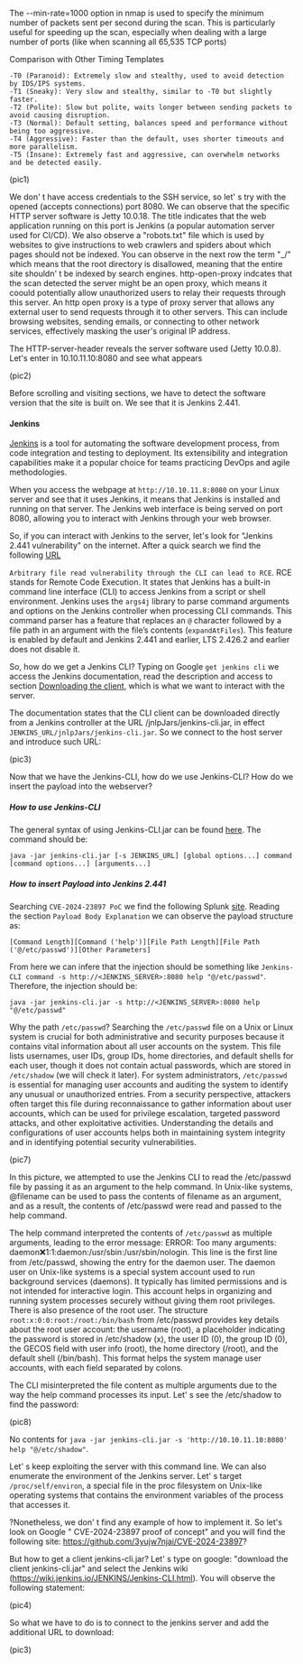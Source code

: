 The --min-rate=1000 option in nmap is used to specify the minimum number of packets sent per second during the scan. This is particularly useful for speeding up the scan, especially when dealing with a large number of ports (like when scanning all 65,535 TCP ports)

Comparison with Other Timing Templates

    -T0 (Paranoid): Extremely slow and stealthy, used to avoid detection by IDS/IPS systems.
    -T1 (Sneaky): Very slow and stealthy, similar to -T0 but slightly faster.
    -T2 (Polite): Slow but polite, waits longer between sending packets to avoid causing disruption.
    -T3 (Normal): Default setting, balances speed and performance without being too aggressive.
    -T4 (Aggressive): Faster than the default, uses shorter timeouts and more parallelism.
    -T5 (Insane): Extremely fast and aggressive, can overwhelm networks and be detected easily.

(pic1)

We don' t have access credentials to the SSH service, so let' s try with the opened (accepts connections) port 8080. We can observe that the specific HTTP server software is Jetty 10.0.18. The title indicates that the web application running on this port is Jenkins (a popular automation server used for CI/CD). We also observe a "robots.txt" file which is used by websites to give instructions to web crawlers and spiders about which pages should not be indexed. You can observe in the next row the term "_/" which means that the root directory is disallowed, meaning that the entire site shouldn' t be indexed by search engines. http-open-proxy indcates that the scan detected the server might be an open proxy, which means it coould potentially allow unauthorized users to relay their requests through this server. An http open proxy is a type of proxy server that allows any external user to send requests through it to other servers. This can include browsing websites, sending emails, or connecting to other network services, effectively masking the user's original IP address.

The HTTP-server-header reveals the server software used (Jetty 10.0.8). Let's enter in 10.10.11.10:8080 and see what appears

(pic2)

Before scrolling and visiting sections, we have to detect the software version that the site is built on. We see that it is Jenkins 2.441.

#### Jenkins

[Jenkins](https://en.wikipedia.org/wiki/Jenkins_(software)) is a tool for automating the software development process, from code integration and testing to deployment. Its extensibility and integration capabilities make it a popular choice for teams practicing DevOps and agile methodologies.

When you access the webpage at `http://10.10.11.8:8080` on your Linux server and see that it uses Jenkins, it means that Jenkins is installed and running on that server. The Jenkins web interface is being served on port 8080, allowing you to interact with Jenkins through your web browser.

So, if you can interact with Jenkins to the server, let's look for "Jenkins 2.441 vulnerability" on the internet. After a quick search we find the following [URL](https://www.jenkins.io/security/advisory/2024-01-24/#SECURITY-3314)

`Arbitrary file read vulnerability through the CLI can lead to RCE`. RCE stands for Remote Code Execution.
It states that Jenkins has a built-in command line interface (CLI) to access Jenkins from a script or shell environment. Jenkins uses the `args4j` library to parse command arguments and options on the Jenkins controller when processing CLI commands. This command parser has a feature that replaces an `@` character followed by a file path in an argument with the file’s contents (`expandAtFiles`). This feature is enabled by default and Jenkins 2.441 and earlier, LTS 2.426.2 and earlier does not disable it.

So, how do we get a Jenkins CLI? Typing on Google `get jenkins cli` we access the Jenkins documentation, read the description and access to section [Downloading the client](https://www.jenkins.io/doc/book/managing/cli/#downloading-the-client), which is what we want to interact with the server.

The documentation states that the CLI client can be downloaded directly from a Jenkins controller at the URL /jnlpJars/jenkins-cli.jar, in effect `JENKINS_URL/jnlpJars/jenkins-cli.jar`. So we connect to the host server and introduce such URL:

(pic3)

Now that we have the Jenkins-CLI, how do we use Jenkins-CLI? How do we insert the payload into the webserver?

##### How to use Jenkins-CLI

The general syntax of using Jenkins-CLI.jar can be found [here](https://www.jenkins.io/doc/book/managing/cli/#using-the-client). The command should be:

```
java -jar jenkins-cli.jar [-s JENKINS_URL] [global options...] command [command options...] [arguments...]
```

##### How to insert Payload into Jenkins 2.441

Searching `CVE-2024-23897 PoC` we find the following Splunk [site](https://www.splunk.com/en_us/blog/security/security-insights-jenkins-cve-2024-23897-rce.html). Reading the section `Payload Body Explanation` we can observe the payload structure as:

`[Command Length][Command ('help')][File Path Length][File Path ('@/etc/passwd')][Other Parameters]`

From here we can infere that the injection should be something like `Jenkins-CLI command -s http://<JENKINS_SERVER>:8080 help "@/etc/passwd"`. Therefore, the injection should be:

```
java -jar jenkins-cli.jar -s http://<JENKINS_SERVER>:8080 help "@/etc/passwd"
```

Why the path `/etc/passwd`? Searching the `/etc/passwd` file on a Unix or Linux system is crucial for both administrative and security purposes because it contains vital information about all user accounts on the system. This file lists usernames, user IDs, group IDs, home directories, and default shells for each user, though it does not contain actual passwords, which are stored in `/etc/shadow` (we will check it later). For system administrators, `/etc/passwd` is essential for managing user accounts and auditing the system to identify any unusual or unauthorized entries. From a security perspective, attackers often target this file during reconnaissance to gather information about user accounts, which can be used for privilege escalation, targeted password attacks, and other exploitative activities. Understanding the details and configurations of user accounts helps both in maintaining system integrity and in identifying potential security vulnerabilities.

(pic7)

In this picture, we attempted to use the Jenkins CLI to read the /etc/passwd file by passing it as an argument to the help command. In Unix-like systems, @filename can be used to pass the contents of filename as an argument, and as a result, the contents of /etc/passwd were read and passed to the help command.

The help command interpreted the contents of `/etc/passwd` as multiple arguments, leading to the error message: ERROR: Too many arguments: daemon:x:1:1:daemon:/usr/sbin:/usr/sbin/nologin. This line is the first line from /etc/passwd, showing the entry for the daemon user. The daemon user on Unix-like systems is a special system account used to run background services (daemons). It typically has limited permissions and is not intended for interactive login. This account helps in organizing and running system processes securely without giving them root privileges.
There is also presence of the root user. The structure `root:x:0:0:root:/root:/bin/bash` from /etc/passwd provides key details about the root user account: the username (root), a placeholder indicating the password is stored in /etc/shadow (x), the user ID (0), the group ID (0), the GECOS field with user info (root), the home directory (/root), and the default shell (/bin/bash). This format helps the system manage user accounts, with each field separated by colons.

The CLI misinterpreted the file content as multiple arguments due to the way the help command processes its input. Let' s see the /etc/shadow to find the password:

(pic8)

No contents for `java -jar jenkins-cli.jar -s 'http://10.10.11.10:8080' help "@/etc/shadow"`.

Let' s keep exploiting the server with this command line. We can also enumerate the environment of the Jenkins server. Let' s target `/proc/self/environ`, a special file in the proc filesystem on Unix-like operating systems that contains the environment variables of the process that accesses it. 

?Nonetheless, we don' t find any example of how to implement it. So let's look on Google " CVE-2024-23897 proof of concept" and you will find the following site: https://github.com/3yujw7njai/CVE-2024-23897?









But how to get a client jenkins-cli.jar? Let' s type on google: "download the client jenkins-cli.jar" and select the Jenkins wiki (https://wiki.jenkins.io/JENKINS/Jenkins-CLI.html). You will observe the following statement:

(pic4)

So what we have to do is to connect to the jenkins server and add the additional URL to download:

(pic3)
